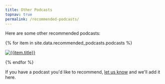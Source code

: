 ```yaml
---
title: Other Podcasts
topnav: true
permalink: /recommended-podcasts/
---
```


Here are some other recommended podcasts:

<div class="favpodcasts">
{% for item in site.data.recommended_podcasts.podcasts %}

<a href="{{item.url}}"><img src="/assets/img/podcastthumbs/{{item.img}}" alt="{{item.title}}"/></a>

{% endfor %}
</div>

<div style="clear: both;"></div>

If you have a podcast you'd like to recommend, [let us know](/contact) and we'll add it here.

